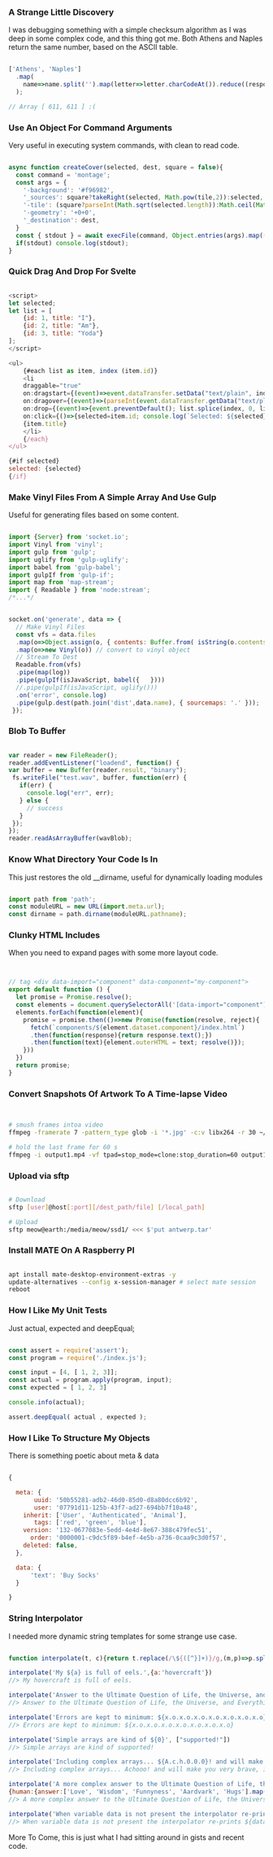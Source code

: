 









### A Strange Little Discovery

I was debugging something with a simple checksum algorithm as I was deep in some complex code, and this thing got me.
Both Athens and Naples return the same number, based on the ASCII table.

```JavaScript

['Athens', 'Naples']
  .map(
    name=>name.split('').map(letter=>letter.charCodeAt()).reduce((response, asciiValue)=>response+asciiValue)
  );

// Array [ 611, 611 ] :(

```











### Use An Object For Command Arguments

Very useful in executing system commands, with clean to read code.

```JavaScript

async function createCover(selected, dest, square = false){
  const command = 'montage';
  const args = {
    '-background': '#f96982',
    '_sources': square?takeRight(selected, Math.pow(tile,2)):selected,
    '-tile': (square?parseInt(Math.sqrt(selected.length)):Math.ceil(Math.sqrt(selected.length))) + 'x',
    '-geometry': '+0+0',
    '_destination': dest,
  }
  const { stdout } = await execFile(command, Object.entries(args).map(([k,v])=>[k.startsWith('_')?undefined:k,v]).flat(2).filter(i=>i));
  if(stdout) console.log(stdout);
}

```










### Quick Drag And Drop For Svelte

```JavaScript

<script>
let selected;
let list = [
	{id: 1, title: "I"},
	{id: 2, title: "Am"},
	{id: 3, title: "Yoda"}
];
</script>

<ul>
	{#each list as item, index (item.id)}
	<li
    draggable="true"
    on:dragstart={(event)=>event.dataTransfer.setData("text/plain", index)}
    on:dragover={(event)=>(parseInt(event.dataTransfer.getData("text/plain"))==index)?null:event.preventDefault()}
    on:drop={(event)=>{event.preventDefault(); list.splice(index, 0, list.splice(parseInt(event.dataTransfer.getData("text/plain")), 1)[0]); list=list; console.log(`Moved: ${event.dataTransfer.getData("text/plain")} to ${index}`)}}
    on:click={()=>{selected=item.id; console.log(`Selected: ${selected}`)}}>
    {item.title}
	</li>
	{/each}
</ul>

{#if selected}
selected: {selected}
{/if}

```











### Make Vinyl Files From A Simple Array And Use Gulp

Useful for generating files based on some content.

```JavaScript

import {Server} from 'socket.io';
import Vinyl from 'vinyl';
import gulp from 'gulp';
import uglify from 'gulp-uglify';
import babel from 'gulp-babel';
import gulpIf from 'gulp-if';
import map from 'map-stream';
import { Readable } from 'node:stream';
/*...*/


socket.on('generate', data => {
  // Make Vinyl Files
  const vfs = data.files
  .map(o=>Object.assign(o, { contents: Buffer.from( isString(o.contents)?o.contents:JSON.stringify(o.contents),'utf-8') })) // create buffer
  .map(o=>new Vinyl(o)) // convert to vinyl object
  // Stream To Dest
  Readable.from(vfs)
  .pipe(map(log))
  .pipe(gulpIf(isJavaScript, babel({   })))
  //.pipe(gulpIf(isJavaScript, uglify()))
  .on('error', console.log)
  .pipe(gulp.dest(path.join('dist',data.name), { sourcemaps: '.' }));
 });

 ```










### Blob To Buffer

```JavaScript

var reader = new FileReader();
reader.addEventListener("loadend", function() {
var buffer = new Buffer(reader.result, "binary");
 fs.writeFile("test.wav", buffer, function(err) {
   if(err) {
     console.log("err", err);
   } else {
     // success
   }
 });
});
reader.readAsArrayBuffer(wavBlob);


```











### Know What Directory Your Code Is In

This just restores the old __dirname, useful for dynamically loading modules

```JavaScript

import path from 'path';
const moduleURL = new URL(import.meta.url);
const dirname = path.dirname(moduleURL.pathname);


```











### Clunky HTML Includes

When you need to expand pages with some more layout code.

```JavaScript


// tag <div data-import="component" data-component="my-component">
export default function () {
  let promise = Promise.resolve();
  const elements = document.querySelectorAll('[data-import="component"]');
  elements.forEach(function(element){
    promise = promise.then(()=>new Promise(function(resolve, reject){
      fetch(`components/${element.dataset.component}/index.html`)
      .then(function(response){return response.text();})
      .then(function(text){element.outerHTML = text; resolve()});
    }))
  })
  return promise;
}


```











### Convert Snapshots Of Artwork To A Time-lapse Video

```bash


# smush frames intoa video
ffmpeg -framerate 7 -pattern_type glob -i '*.jpg' -c:v libx264 -r 30 ~/output1.mp4

# hold the last frame for 60 s
ffmpeg -i output1.mp4 -vf tpad=stop_mode=clone:stop_duration=60 output1-long.mp4

```










### Upload via sftp



```bash

# Download
sftp [user]@host[:port][/dest_path/file] [/local_path]

# Upload
sftp meow@earth:/media/meow/ssd1/ <<< $'put antwerp.tar'

```











### Install MATE On A Raspberry PI

```bash

apt install mate-desktop-environment-extras -y
update-alternatives --config x-session-manager # select mate session
reboot

```











### How I Like My Unit Tests

Just actual, expected and deepEqual;

```JavaScript

const assert = require('assert');
const program = require('./index.js');

const input = [4, [ 1, 2, 3]];
const actual = program.apply(program, input);
const expected = [ 1, 2, 3]

console.info(actual);

assert.deepEqual( actual , expected );

```











### How I Like To Structure My Objects

There is something poetic about meta & data

```JavaScript

{

  meta: {
       uuid: '50b55281-adb2-46d0-85d0-d8a80dcc6b92',
       user: '07791d11-125b-43f7-ad27-694bb7f10a48',
    inherit: ['User', 'Authenticated', 'Animal'],
       tags: ['red', 'green', 'blue'],
    version: '132-0677083e-5edd-4e4d-8e67-388c479fec51',
      order: '0000001-c9dc5f89-b4ef-4e5b-a736-0caa9c3d0f57',
    deleted: false,
  },

  data: {
      'text': 'Buy Socks'
  }

}

```











### String Interpolator

I needed more dynamic string templates for some strange use case.

```JavaScript

function interpolate(t, c){return t.replace(/\${([^}]+)}/g,(m,p)=>p.split('.').reduce((a,f)=>a?a[f]:undefined,c)??m);}

interpolate('My ${a} is full of eels.',{a:'hovercraft'})
//> My hovercraft is full of eels.

interpolate('Answer to the Ultimate Question of Life, the Universe, and Everything is: ${robotic}',{robotic:parseInt(101010, 2)})
//> Answer to the Ultimate Question of Life, the Universe, and Everything is: 42

interpolate('Errors are kept to minimum: ${x.o.x.o.x.o.x.o.x.o.x.o.x.o}')
//> Errors are kept to minimum: ${x.o.x.o.x.o.x.o.x.o.x.o.x.o}

interpolate('Simple arrays are kind of ${0}', ["supported!"])
//> Simple arrays are kind of supported!

interpolate('Including complex arrays... ${A.c.h.0.0.0}! and will make you very brave, if used in production, and bless you for being so mighty! <3', {A:{c:{h:[[['Achooo']]]}}})
//> Including complex arrays... Achooo! and will make you very brave, if used in production, and bless you for being so mighty! <3

interpolate('A more complex answer to the Ultimate Question of Life, the Universe, and Everything is still: ${human.answer}',
{human:{answer:['Love', 'Wisdom', 'Funnyness', 'Aardvark', 'Hugs'].map(word=>word.charCodeAt(0)).reduce((a,i)=>a^i)/2}})
//> A more complex answer to the Ultimate Question of Life, the Universe, and Everything is still: 42

interpolate('When variable data is not present the interpolator re-prints ${data} (leaves it alone, as it should be).',{})
//> When variable data is not present the interpolator re-prints ${data} (leaves it alone, as it should be).

```



More To Come, this is just what I had sitting around in gists and recent code.
